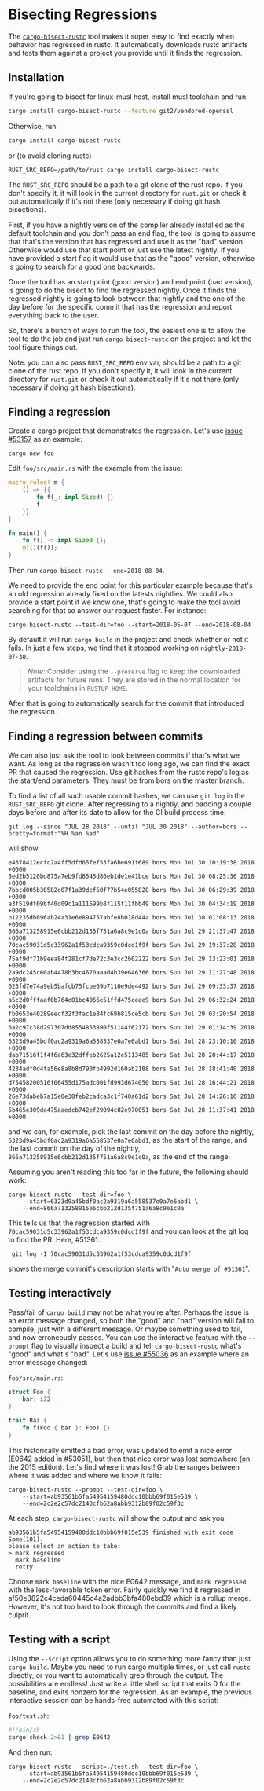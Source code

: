 # Bisecting Regressions

The [`cargo-bisect-rustc`] tool makes it super easy to find exactly when
behavior has regressed in rustc. It automatically downloads rustc
artifacts and tests them against a project you provide until it finds
the regression.

## Installation

If you're going to bisect for linux-musl host, install musl toolchain and run:

```sh
cargo install cargo-bisect-rustc --feature git2/vendored-openssl
```

Otherwise, run:

```sh
cargo install cargo-bisect-rustc
```

or (to avoid cloning rustc)

```
RUST_SRC_REPO=/path/to/rust cargo install cargo-bisect-rustc
```

The `RUST_SRC_REPO` should be a path to a git clone of the rust repo. If you
don't specify it, it will look in the current directory for `rust.git` or
check it out automatically if it's not there (only necessary if doing git hash
bisections).

First, if you have a nightly version of the compiler already installed
as the default toolchain and you don't pass an end flag, the tool is
going to assume that that's the version that has regressed and use it as
the "bad" version. Otherwise would use that start point or just use the
latest nightly.
If you have provided a start flag it would use that as the "good"
version, otherwise is going to search for a good one backwards.

Once the tool has an start point (good version) and end point (bad
version), is going to do the bisect to find the regressed nightly. Once
it finds the regressed nightly is going to look between that nightly and
the one of the day before for the specific commit that has the
regression and report everything back to the user.

So, there's a bunch of ways to run the tool, the easiest one is to
allow the tool to do the job and just run `cargo bisect-rustc` on the
project and let the tool figure things out.

Note: you can also pass `RUST_SRC_REPO` env var, should be a path to a
git clone of the rust repo. If you don't specify it, it will look in the
current directory for `rust.git` or check it out automatically if it's
not there (only necessary if doing git hash bisections).

## Finding a regression

Create a cargo project that demonstrates the regression. Let's use
[issue #53157] as an example:

```
cargo new foo
```

Edit `foo/src/main.rs` with the example from the issue:

```rust
macro_rules! m {
    () => {{
        fn f(_: impl Sized) {}
        f
    }}
}

fn main() {
    fn f() -> impl Sized {};
    m!()(f());
}
```

Then run `cargo bisect-rustc --end=2018-08-04`.

We need to provide the end point for this particular example because
that's an old regression already fixed on the latests nightlies.
We could also provide a start point if we know one, that's going to make
the tool avoid searching for that so answer our request faster.
For instance:

```
cargo bisect-rustc --test-dir=foo --start=2018-05-07 --end=2018-08-04
```

By default it will run `cargo build` in the project and check whether or not
it fails. In just a few steps, we find that it stopped working on
`nightly-2018-07-30`.

> *Note:* Consider using the `--preserve` flag to keep the downloaded
> artifacts for future runs. They are stored in the normal location for your
> toolchains in `RUSTUP_HOME`.

After that is going to automatically search for the commit that
introduced the regression.

## Finding a regression between commits

We can also just ask the tool to look between commits if that's what we
want. As long as the regression wasn't too long ago, we can find the
exact PR that caused the regression. Use git hashes from the rustc
repo's log as the start/end parameters. They must be from bors on the
master branch.

To find a list of all such usable commit hashes, we can use `git log` in the
`RUST_SRC_REPO` git clone. After regressing to a nightly, and padding a couple
days before and after its date to allow for the CI build process time:

```
git log --since "JUL 28 2018" --until "JUL 30 2018" --author=bors --pretty=format:"%H %an %ad"
```

will show

```
e4378412ecfc2a4ff5dfd65fef53fa6be691f689 bors Mon Jul 30 10:19:38 2018 +0000
5ed2b5120bd875a7eb9fd8545d86eb1de1e41bce bors Mon Jul 30 08:25:36 2018 +0000
7bbcd005b30582d07f1a39dcf50f77b54e055828 bors Mon Jul 30 06:29:39 2018 +0000
a3f519df09bf40d09c1a111599b8f115f11fbb49 bors Mon Jul 30 04:34:19 2018 +0000
b12235db096ab24a31e6e894757abfe8b018d44a bors Mon Jul 30 01:08:13 2018 +0000
866a713258915e6cbb212d135f751a6a8c9e1c0a bors Sun Jul 29 21:37:47 2018 +0000
70cac59031d5c33962a1f53cdca9359c0dcd1f9f bors Sun Jul 29 19:37:28 2018 +0000
75af9df71b9eea84f281cf7de72c3e3cc2b02222 bors Sun Jul 29 13:23:01 2018 +0000
2a9dc245c60ab4478b3bc4670aaad4b39e646366 bors Sun Jul 29 11:27:48 2018 +0000
023fd7e74a9eb5bafcb75fcbe69b7110e9de4492 bors Sun Jul 29 09:33:37 2018 +0000
a5c2d0fffaaf0b764c01bc4066e51ffd475ceae9 bors Sun Jul 29 06:32:24 2018 +0000
fb0653e40289eecf32f3fac1e84fc69b815ce5cb bors Sun Jul 29 03:20:54 2018 +0000
6a2c97c38d297307dd8554853890f51144f62172 bors Sun Jul 29 01:14:39 2018 +0000
6323d9a45bdf0ac2a9319a6a558537e0a7e6abd1 bors Sat Jul 28 23:10:10 2018 +0000
dab71516f1f4f6a63e32dffeb2625a12e5113485 bors Sat Jul 28 20:44:17 2018 +0000
4234adf0d4fa56e8a8b8d790fb4992d160ab2188 bors Sat Jul 28 18:41:40 2018 +0000
d75458200516f06455d175adc001fd993d674050 bors Sat Jul 28 16:44:21 2018 +0000
26e73dabeb7a15e0e38feb2cadca3c1f740a61d2 bors Sat Jul 28 14:26:16 2018 +0000
5b465e309da475aaedcb742ef29094c82e970051 bors Sat Jul 28 11:37:41 2018 +0000
```

and we can, for example, pick the last commit on the day before the nightly,
`6323d9a45bdf0ac2a9319a6a558537e0a7e6abd1`, as the start of the range, and the 
last commit on the day of the nightly, `866a713258915e6cbb212d135f751a6a8c9e1c0a`,
as the end of the range.

Assuming you aren't reading this too far in the future, the
following should work:

```
cargo-bisect-rustc --test-dir=foo \
    --start=6323d9a45bdf0ac2a9319a6a558537e0a7e6abd1 \
    --end=866a713258915e6cbb212d135f751a6a8c9e1c0a
```

This tells us that the regression started with
`70cac59031d5c33962a1f53cdca9359c0dcd1f9f` and you can look at the git log to
find the PR. Here, #51361.

```
 git log -1 70cac59031d5c33962a1f53cdca9359c0dcd1f9f
```

shows the merge commit's description starts with "`Auto merge of #51361`".

## Testing interactively

Pass/fail of `cargo build` may not be what you're after. Perhaps the issue is
an error message changed, so both the "good" and "bad" version will fail to
compile, just with a different message. Or maybe something used to fail, and
now erroneously passes. You can use the interactive feature with the
`--prompt` flag to visually inspect a build and tell `cargo-bisect-rustc`
what's "good" and what's "bad". Let's use [issue #55036] as an example where
an error message changed:

`foo/src/main.rs`:
```rust
struct Foo {
    bar: i32
}

trait Baz {
    fn f(Foo { bar }: Foo) {}
}
```

This historically emitted a bad error, was updated to emit a nice error (E0642
added in #53051), but then that nice error was lost somewhere (on the 2015
edition). Let's find where it was lost! Grab the ranges between where it was
added and where we know it fails:

```
cargo-bisect-rustc --prompt --test-dir=foo \
    --start=ab93561b5fa54954159480ddc10bbb69f015e539 \
    --end=2c2e2c57dc2140cfb62a8abb9312b89f02c59f3c
```

At each step, `cargo-bisect-rustc` will show the output and ask you:

```
ab93561b5fa54954159480ddc10bbb69f015e539 finished with exit code Some(101).
please select an action to take:
> mark regressed
  mark baseline
  retry
```

Choose `mark baseline` with the nice E0642 message, and `mark regressed` with
the less-favorable token error. Fairly quickly we find it regressed in
af50e3822c4ceda60445c4a2adbb3bfa480ebd39 which is a rollup merge. However,
it's not too hard to look through the commits and find a likely culprit.

## Testing with a script

Using the `--script` option allows you to do something more fancy than just
`cargo build`. Maybe you need to run cargo multiple times, or just call
`rustc` directly, or you want to automatically grep through the output. The
possibilities are endless! Just write a little shell script that exits 0 for
the baseline, and exits nonzero for the regression. As an example, the
previous interactive session can be hands-free automated with this script:

`foo/test.sh`:
```sh
#!/bin/sh
cargo check 2>&1 | grep E0642
```

And then run:

```
cargo-bisect-rustc --script=./test.sh --test-dir=foo \
    --start=ab93561b5fa54954159480ddc10bbb69f015e539 \
    --end=2c2e2c57dc2140cfb62a8abb9312b89f02c59f3c
```


[`cargo-bisect-rustc`]: https://github.com/rust-lang-nursery/cargo-bisect-rustc
[issue #53157]: https://github.com/rust-lang/rust/issues/53157
[issue #55036]: https://github.com/rust-lang/rust/issues/55036
